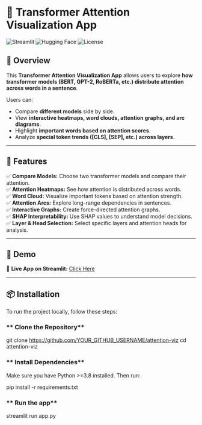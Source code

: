 # 🧠 Transformer Attention Visualization App

![Streamlit](https://img.shields.io/badge/Made%20With-Streamlit-red?style=flat-square)
![Hugging Face](https://img.shields.io/badge/Powered%20By-Hugging%20Face-yellow?style=flat-square)
![License](https://img.shields.io/badge/License-MIT-blue?style=flat-square)

## 🚀 Overview
This **Transformer Attention Visualization App** allows users to explore **how transformer models (BERT, GPT-2, RoBERTa, etc.) distribute attention across words in a sentence**.

Users can:
- Compare **different models** side by side.
- View **interactive heatmaps, word clouds, attention graphs, and arc diagrams**.
- Highlight **important words based on attention scores**.
- Analyze **special token trends ([CLS], [SEP], etc.) across layers**.

---

## 🎯 Features
✅ **Compare Models:** Choose two transformer models and compare their attention.  
✅ **Attention Heatmaps:** See how attention is distributed across words.  
✅ **Word Cloud:** Visualize important tokens based on attention strength.  
✅ **Attention Arcs:** Explore long-range dependencies in sentences.  
✅ **Interactive Graphs:** Create force-directed attention graphs.  
✅ **SHAP Interpretability:** Use SHAP values to understand model decisions.  
✅ **Layer & Head Selection:** Select specific layers and attention heads for analysis.  

---

## 🎥 Demo
🚀 **Live App on Streamlit:** [Click Here](https://attentionviz.streamlit.app/)  


---

## 📦 Installation
To run the project locally, follow these steps:

### ** Clone the Repository**

git clone https://github.com/YOUR_GITHUB_USERNAME/attention-viz
cd attention-viz

### ** Install Dependencies**
Make sure you have Python >=3.8 installed. Then run:

pip install -r requirements.txt

### ** Run the app**

streamlit run app.py
